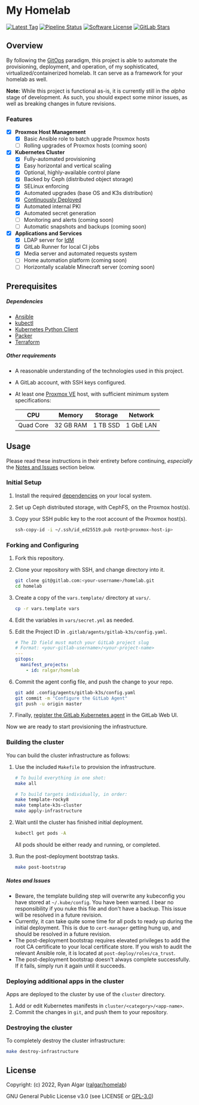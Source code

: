 # My Homelab

[![Latest Tag](https://img.shields.io/gitlab/v/tag/ralgar/homelab?style=for-the-badge&logo=semver&logoColor=white)](https://gitlab.com/ralgar/homelab/tags)
[![Pipeline Status](https://img.shields.io/gitlab/pipeline-status/ralgar/homelab?branch=master&label=Pipeline&logo=gitlab&style=for-the-badge)](https://gitlab.com/ralgar/homelab/-/pipelines?page=1&scope=all&ref=master)
[![Software License](https://img.shields.io/badge/License-GPL--3.0-orange?style=for-the-badge&logo=gnu&logoColor=white)](https://www.gnu.org/licenses/gpl-3.0.html)
[![GitLab Stars](https://img.shields.io/gitlab/stars/ralgar/homelab?color=gold&label=Stars&logo=gitlab&style=for-the-badge)](https://gitlab.com/ralgar/homelab)

## Overview

By following the [GitOps](https://about.gitlab.com/topics/gitops) paradigm, this
 project is able to automate the provisioning, deployment, and operation, of my
 sophisticated, virtualized/containerized homelab. It can serve as a framework
 for your homelab as well.

**Note:** While this project is functional as-is, it is currently still in
 the *alpha* stage of development. As such, you should expect some minor
 issues, as well as breaking changes in future revisions.

### Features

- [x] **Proxmox Host Management**
  - [x] Basic Ansible role to batch upgrade Proxmox hosts
  - [ ] Rolling upgrades of Proxmox hosts (coming soon)
- [x] **Kubernetes Cluster**
  - [x] Fully-automated provisioning
  - [x] Easy horizontal and vertical scaling
  - [x] Optional, highly-available control plane
  - [x] Backed by Ceph (distributed object storage)
  - [x] SELinux enforcing
  - [x] Automated upgrades (base OS and K3s distribution)
  - [x] [Continuously Deployed](https://about.gitlab.com/blog/2016/08/05/continuous-integration-delivery-and-deployment-with-gitlab)
  - [x] Automated internal PKI
  - [x] Automated secret generation
  - [ ] Monitoring and alerts (coming soon)
  - [ ] Automatic snapshots and backups (coming soon)
- [x] **Applications and Services**
  - [x] LDAP server for [IdM](https://en.wikipedia.org/wiki/Identity_management)
  - [x] GitLab Runner for local CI jobs
  - [x] Media server and automated requests system
  - [ ] Home automation platform (coming soon)
  - [ ] Horizontally scalable Minecraft server (coming soon)

## Prerequisites

##### Dependencies

- [Ansible](https://www.ansible.com/)
- [kubectl](https://kubernetes.io/docs/reference/kubectl/)
- [Kubernetes Python Client](https://github.com/kubernetes-client/python/)
- [Packer](https://www.packer.io/)
- [Terraform](https://www.terraform.io/)

##### Other requirements

- A reasonable understanding of the technologies used in this project.
- A GitLab account, with SSH keys configured.
- At least one [Proxmox VE](https://www.proxmox.com/en/proxmox-ve) host,
  with sufficient minimum system specifications:

  | CPU       | Memory    | Storage  | Network      |
  |-----------|-----------|----------|--------------|
  | Quad Core | 32 GB RAM | 1 TB SSD | 1 GbE LAN    |

## Usage

Please read these instructions in their entirety before continuing,
 *especially* the [Notes and Issues](#notes-and-issues) section below.

### Initial Setup

1. Install the required [dependencies](#dependencies) on your local system.
1. Set up Ceph distributed storage, with CephFS, on the Proxmox host(s).
1. Copy your SSH public key to the root account of the Proxmox host(s).

   ```sh
   ssh-copy-id -i ~/.ssh/id_ed25519.pub root@<proxmox-host-ip>
   ```

### Forking and Configuring

1. Fork this repository.
1. Clone your repository with SSH, and change directory into it.

   ```sh
   git clone git@gitlab.com:<your-username>/homelab.git
   cd homelab
   ```

1. Create a copy of the `vars.template/` directory at `vars/`.

   ```sh
   cp -r vars.template vars
   ```

1. Edit the variables in `vars/secret.yml` as needed.
1. Edit the Project ID in `.gitlab/agents/gitlab-k3s/config.yaml`.

   ```yaml
   # The ID field must match your GitLab project slug
   # Format: <your-gitlab-username>/<your-project-name>
   ---
   gitops:
     manifest_projects:
       - id: ralgar/homelab
   ```

1. Commit the agent config file, and push the change to your repo.

   ```sh
   git add .config/agents/gitlab-k3s/config.yaml
   git commit -m "Configure the GitLab Agent"
   git push -u origin master
   ```

1. Finally, [register the GitLab Kubernetes agent](https://docs.gitlab.com/ee/user/clusters/agent/install/#register-the-agent-with-gitlab)
 in the GitLab Web UI.

Now we are ready to start provisioning the infrastructure.

### Building the cluster

You can build the cluster infrastructure as follows:

1. Use the included `Makefile` to provision the infrastructure.

   ```sh
   # To build everything in one shot:
   make all

   # To build targets individually, in order:
   make template-rocky8
   make template-k3s-cluster
   make apply-infrastructure
   ```

1. Wait until the cluster has finished initial deployment.

   ```sh
   kubectl get pods -A
   ```

   All pods should be either ready and running, or completed.

1. Run the post-deployment bootstrap tasks.

   ```sh
   make post-bootstrap
   ```

##### Notes and Issues

- Beware, the template building step will overwrite any kubeconfig you have
  stored at `~/.kube/config`. You have been warned. I bear no responsibility
  if you nuke this file and don't have a backup. This issue will be resolved
  in a future revision.
- Currently, it can take quite some time for all pods to ready up during the
  initial deployment. This is due to `cert-manager` getting hung up, and
  should be resolved in a future revision.
- The post-deployment bootstrap requires elevated privileges to add the
  root CA certificate to your local certificate store. If you wish to audit
  the relevant Ansible role, it is located at `post-deploy/roles/ca_trust`.
- The post-deployment bootstrap doesn't always complete successfully. If it
  fails, simply run it again until it succeeds.

### Deploying additional apps in the cluster

Apps are deployed to the cluster by use of the `cluster` directory.

1. Add or edit Kubernetes manifests in `cluster/<category>/<app-name>`.
1. Commit the changes in `git`, and push them to your repository.

### Destroying the cluster

To completely destroy the cluster infrastructure:

```sh
make destroy-infrastructure
```

## License

Copyright: (c) 2022, Ryan Algar ([ralgar/homelab](https://gitlab.com/ralgar/homelab))

GNU General Public License v3.0 (see LICENSE or [GPL-3.0](https://www.gnu.org/licenses/gpl-3.0.txt))
